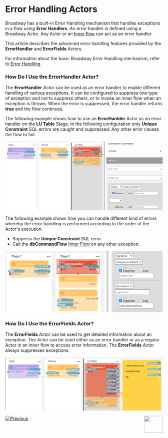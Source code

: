 # Error Handling Actors

Broadway has a built-in Error Handling mechanism that handles exceptions in a flow using **Error Handlers**. An error handler is defined using a Broadway Actor. Any Actor or an [Inner flow](/articles/19_Broadway/22_broadway_flow_inner_flows.md) can act as an error handler. 

This article describes the advanced error handling features provided by the **ErrorHandler** and **ErrorFields** Actors.

For information about the basic Broadway Error Handling mechanism, refer to [Error Handling](/articles/19_Broadway/24_error_handling.md).

### How Do I Use the ErrorHandler Actor?

The **ErrorHandler** Actor can be used as an error handler to enable different handling of various exceptions. It can be configured to suppress one type of exception and not to suppress others, or to invoke an inner flow when an exception is thrown. When the error is suppressed, the error handler returns **true** and the flow continues. 

The following example shows how to use an **ErrorHanlder** Actor as an error handler on the **LU Table** Stage. In the following configuration only **Unique Constraint** SQL errors are caught and suppressed. Any other error causes the flow to fail. 

![image](../images/99_actors_06_1.PNG)

The following example shows how you can handle different kind of errors whereby the error handling is performed according to the order of the Actor's execution.

* Suppress the **Unique Constraint** SQL error
* Call the **dbCommandFlow** [Inner Flow](../22_broadway_flow_inner_flows) on any other exception.

![image](../images/99_actors_06_3.PNG)

### How Do I Use the ErrorFields Actor?

The **ErrorFields** Actor can be used to get detailed information about an exception. The Actor can be used either as an error handler or as a regular Actor in an inner flow to access error information. The **ErrorFields** Actor always suppresses exceptions. 

![image](../images/99_actors_06_2.PNG)





[![Previous](/articles/images/Previous.png)](05_db_actors.md)[<img align="right" width="60" height="54" src="/articles/images/Next.png">](07_masking_and_sequence_actors.md)
